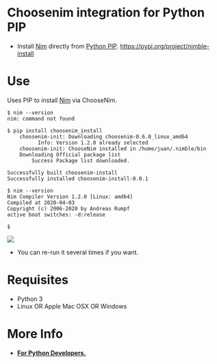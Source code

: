 # Choosenim integration for Python PIP

- Install [Nim](http://nim-lang.org) directly from [Python PIP](https://pypi.org/project/nimble-install). https://pypi.org/project/nimble-install

# Use

Uses PIP to install [Nim](http://nim-lang.org) via ChooseNim.

```console
$ nim --version
nim: command not found

$ pip install choosenim_install
    choosenim-init: Downloading choosenim-0.6.0_linux_amd64
          Info: Version 1.2.0 already selected
    choosenim-init: ChooseNim installed in /home/juan/.nimble/bin
    Downloading Official package list
        Success Package list downloaded.

Successfully built choosenim-install
Successfully installed choosenim-install-0.0.1

$ nim --version
Nim Compiler Version 1.2.0 [Linux: amd64]
Compiled at 2020-04-03
Copyright (c) 2006-2020 by Andreas Rumpf
active boot switches: -d:release

$
```


![](https://raw.githubusercontent.com/juancarlospaco/choosenim_install/master/choosenim_install_windows.png)


- You can re-run it several times if you want.


# Requisites

- Python 3
- Linux OR Apple Mac OSX OR Windows


# More Info

- [**For Python Developers.**](https://github.com/nim-lang/Nim/wiki/Nim-for-Python-Programmers#table-of-contents)

